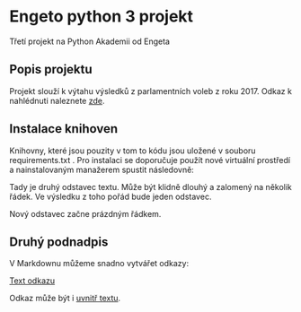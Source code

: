 # Engeto python 3 projekt
Třetí projekt na Python Akademii od Engeta

## Popis projektu
Projekt slouží  k výtahu výsledků z parlamentních voleb z roku 2017. Odkaz k nahlédnuti  naleznete [zde](https://volby.cz/pls/ps2017nss/ps3?xjazyk=CZ).

## Instalace knihoven
 Knihovny, které jsou pouzity v tom to kódu jsou uložené v souboru requirements.txt . Pro instalaci se doporučuje použít nové virtuální prostředí a nainstalovaným manažerem spustit následovně:



Tady je druhý odstavec textu. Může být klidně dlouhý
a zalomený na několik řádek. Ve výsledku z toho pořád
bude jeden odstavec.

Nový odstavec začne prázdným řádkem.

## Druhý podnadpis

V Markdownu můžeme snadno vytvářet odkazy:

[Text odkazu](https://www.czechitas.cz)

Odkaz může být i [uvnitř textu](https://www.czechitas.cz).
